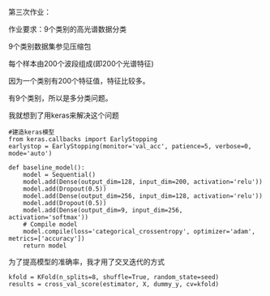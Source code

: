 第三次作业：

作业要求：9个类别的高光谱数据分类

9个类别数据集参见压缩包

每个样本由200个波段组成(即200个光谱特征)



因为一个类别有200个特征值，特征比较多。

有9个类别，所以是多分类问题。

我就想到了用keras来解决这个问题



```
#建造keras模型
from keras.callbacks import EarlyStopping
earlystop = EarlyStopping(monitor='val_acc', patience=5, verbose=0, mode='auto')

def baseline_model():
    model = Sequential()
    model.add(Dense(output_dim=128, input_dim=200, activation='relu'))
    model.add(Dropout(0.5))
    model.add(Dense(output_dim=256, input_dim=128, activation='relu'))
    model.add(Dropout(0.5))
    model.add(Dense(output_dim=9, input_dim=256, activation='softmax'))
    # Compile model
    model.compile(loss='categorical_crossentropy', optimizer='adam', metrics=['accuracy'])
    return model

```

为了提高模型的准确率，我才用了交叉迭代的方式

```
kfold = KFold(n_splits=8, shuffle=True, random_state=seed)
results = cross_val_score(estimator, X, dummy_y, cv=kfold)
```

